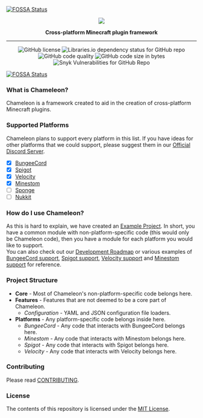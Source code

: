 [![FOSSA Status](https://app.fossa.com/api/projects/git%2Bgithub.com%2FChameleonFramework%2FChameleon.svg?type=shield)](https://app.fossa.com/projects/git%2Bgithub.com%2FChameleonFramework%2FChameleon?ref=badge_shield)

<div align="center">
    <a href="#logo"><img src="https://i.hypera.dev/assets/chameleon@750x150.png" /></a>
    <p><strong>Cross-platform Minecraft plugin framework</strong></p>
</div>

-----------
<div align="center">
   <img alt="GitHub license" src="https://img.shields.io/badge/License-MIT%20LICENSE-%2317aaaa?style=for-the-badge">
   <img alt="Libraries.io dependency status for GitHub repo" src="https://img.shields.io/librariesio/github/ChameleonFramework/Chameleon?color=%2317aaaa&style=for-the-badge"><br />
   <img alt="GitHub code quality" src="https://img.shields.io/codefactor/grade/github/ChameleonFramework/Chameleon/main?style=for-the-badge&color=%2317aaaa">
   <img alt="GitHub code size in bytes" src="https://img.shields.io/github/languages/code-size/ChameleonFramework/Chameleon?color=%2317aaaa&style=for-the-badge">
   <img alt="Snyk Vulnerabilities for GitHub Repo" src="https://img.shields.io/snyk/vulnerabilities/github/ChameleonFramework/Chameleon?color=%2317aaaa&style=for-the-badge">
</div>


[![FOSSA Status](https://app.fossa.com/api/projects/git%2Bgithub.com%2FChameleonFramework%2FChameleon.svg?type=large)](https://app.fossa.com/projects/git%2Bgithub.com%2FChameleonFramework%2FChameleon?ref=badge_large)

### What is Chameleon?
Chameleon is a framework created to aid in the creation of cross-platform Minecraft plugins.


### Supported Platforms
Chameleon plans to support every platform in this list. If you have ideas for other platforms that we could support, please suggest them in our [Official Discord Server][Discord].
 - [x] [BungeeCord]
 - [x] [Spigot]
 - [x] [Velocity]
 - [x] [Minestom]
 - [ ] [Sponge]
 - [ ] [Nukkit]

### How do I use Chameleon?
As this is hard to explain, we have created an [Example Project][Example]. In short, you have a common module with non-platform-specific code (this would only be Chameleon code), then you have a module for each platform you would like to support.  
You can also check out our [Development Roadmap][Roadmap] or various examples of [BungeeCord support][platform-bungeecord], [Spigot support][platform-spigot], [Velocity support][platform-velocity] and [Minestom support][platform-minestom] for reference.

### Project Structure
 * **Core** - Most of Chameleon's non-platform-specific code belongs here.
 * **Features** - Features that are not deemed to be a core part of Chameleon.
   * *Configuration* - YAML and JSON configuration file loaders. 
 * **Platforms** - Any platform-specific code belongs inside here.
   * *BungeeCord* - Any code that interacts with BungeeCord belongs here.
   * *Minestom* - Any code that interacts with Minestom belongs here.
   * *Spigot* - Any code that interacts with Spigot belongs here.
   * *Velocity* - Any code that interacts with Velocity belongs here.


### Contributing
Please read [CONTRIBUTING].

### License
The contents of this repository is licensed under the [MIT License](LICENSE).


[BungeeCord]: https://www.spigotmc.org/wiki/bungeecord/
[Spigot]: https://www.spigotmc.org/
[Velocity]: https://velocitypowered.com/
[Minestom]: https://www.minestom.net/
[Sponge]: https://www.spongepowered.org/
[Nukkit]: https://github.com/CloudburstMC/Nukkit
[Example]: https://github.com/ChameleonFramework/Example
[Roadmap]: DEVELOPMENT.md
[Discord]: https://discord.hypera.dev/
[platform-bungeecord]: platform-bungeecord/
[platform-spigot]: platform-spigot/
[platform-velocity]: platform-velocity/
[platform-minestom]: platform-minestom/
[CONTRIBUTING]: CONTRIBUTING.md